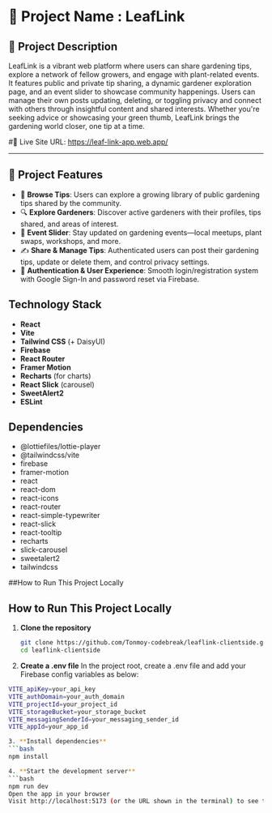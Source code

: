 # 🌿 Project Name : LeafLink


## 📖 Project Description
LeafLink is a vibrant web platform where users can share gardening tips, explore a network of fellow growers, and engage with plant-related events. It features public and private tip sharing, a dynamic gardener exploration page, and an event slider to showcase community happenings. Users can manage their own posts updating, deleting, or toggling privacy and connect with others through insightful content and shared interests. Whether you're seeking advice or showcasing your green thumb, LeafLink brings the gardening world closer, one tip at a time.


#🔗 Live Site URL: https://leaf-link-app.web.app/

---

## 📌 Project Features

- 🌱 **Browse Tips**: Users can explore a growing library of public gardening tips shared by the community.
- 🔍 **Explore Gardeners**: Discover active gardeners with their profiles, tips shared, and areas of interest.
- 🎉 **Event Slider**: Stay updated on gardening events—local meetups, plant swaps, workshops, and more.
- ✍️ **Share & Manage Tips**: Authenticated users can post their gardening tips, update or delete them, and control privacy settings.
- 🔐 **Authentication & User Experience**: Smooth login/registration system with Google Sign-In and password reset via Firebase.


## Technology Stack

- **React**  
- **Vite**  
- **Tailwind CSS** (+ DaisyUI)  
- **Firebase**  
- **React Router**  
- **Framer Motion**  
- **Recharts** (for charts)  
- **React Slick** (carousel)  
- **SweetAlert2**  
- **ESLint**



## Dependencies

- @lottiefiles/lottie-player
- @tailwindcss/vite
- firebase
- framer-motion
- react
- react-dom
- react-icons
- react-router
- react-simple-typewriter
- react-slick
- react-tooltip
- recharts
- slick-carousel
- sweetalert2
- tailwindcss


##How to Run This Project Locally
## How to Run This Project Locally

1. **Clone the repository**

   ```bash
   git clone https://github.com/Tonmoy-codebreak/leaflink-clientside.git
   cd leaflink-clientside

2. **Create a .env file**
In the project root, create a .env file and add your Firebase config variables as below:

```bash
VITE_apiKey=your_api_key
VITE_authDomain=your_auth_domain
VITE_projectId=your_project_id
VITE_storageBucket=your_storage_bucket
VITE_messagingSenderId=your_messaging_sender_id
VITE_appId=your_app_id

3. **Install dependencies**
```bash
npm install

4. **Start the development server**
```bash
npm run dev
Open the app in your browser
Visit http://localhost:5173 (or the URL shown in the terminal) to see the app running locally.
